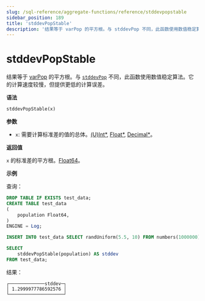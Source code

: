 ```yaml
---
slug: /sql-reference/aggregate-functions/reference/stddevpopstable
sidebar_position: 189
title: 'stddevPopStable'
description: '结果等于 varPop 的平方根。与 stddevPop 不同，此函数使用数值稳定算法。'
---
```



# stddevPopStable

结果等于 [varPop](../../../sql-reference/aggregate-functions/reference/varpop.md) 的平方根。与 [`stddevPop`](../reference/stddevpop.md) 不同，此函数使用数值稳定算法。它的计算速度较慢，但提供更低的计算误差。

**语法**

```sql
stddevPopStable(x)
```

**参数**

- `x`: 需要计算标准差的值的总体。[(U)Int*](../../data-types/int-uint.md), [Float*](../../data-types/float.md), [Decimal*](../../data-types/decimal.md)。

**返回值**

`x` 的标准差的平方根。[Float64](../../data-types/float.md)。

**示例**

查询：

```sql
DROP TABLE IF EXISTS test_data;
CREATE TABLE test_data
(
    population Float64,
)
ENGINE = Log;

INSERT INTO test_data SELECT randUniform(5.5, 10) FROM numbers(1000000)

SELECT
    stddevPopStable(population) AS stddev
FROM test_data;
```

结果：

```response
┌─────────────stddev─┐
│ 1.2999977786592576 │
└────────────────────┘
```
